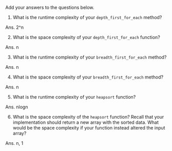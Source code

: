 Add your answers to the questions below.

1. What is the runtime complexity of your `depth_first_for_each` method?

Ans. 2^n

2. What is the space complexity of your `depth_first_for_each` function?

Ans. n

3. What is the runtime complexity of your `breadth_first_for_each` method?

Ans. n

4. What is the space complexity of your `breadth_first_for_each` method?

Ans. n

5. What is the runtime complexity of your `heapsort` function?

Ans. nlogn

6. What is the space complexity of the `heapsort` function? Recall that your implementation should return a new array with the sorted data. What would be the space complexity if your function instead altered the input array?

Ans. n, 1
